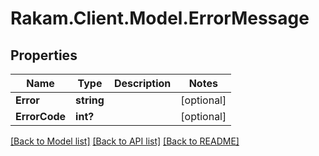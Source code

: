 # Rakam.Client.Model.ErrorMessage
## Properties

Name | Type | Description | Notes
------------ | ------------- | ------------- | -------------
**Error** | **string** |  | [optional] 
**ErrorCode** | **int?** |  | [optional] 

[[Back to Model list]](../README.md#documentation-for-models) [[Back to API list]](../README.md#documentation-for-api-endpoints) [[Back to README]](../README.md)

